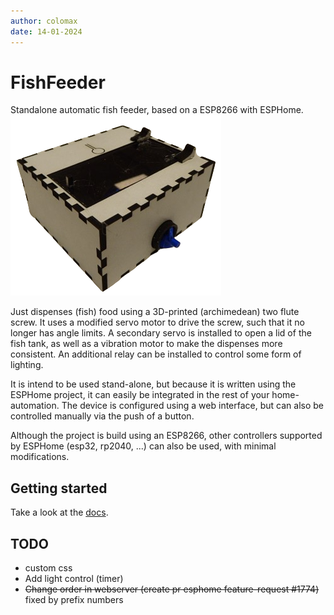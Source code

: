 ```yaml
---
author: colomax
date: 14-01-2024
---
```

# FishFeeder

Standalone automatic fish feeder, based on a ESP8266 with ESPHome.
![](docs/assets/pictures/skyview.png)

Just dispenses (fish) food using a 3D-printed (archimedean) two flute screw. It uses a modified servo motor to drive the screw, such that it no longer has angle limits. A secondary servo is installed to open a lid of the fish tank, as well as a vibration motor to make the dispenses more consistent. An additional relay can be installed to control some form of lighting.

It is intend to be used stand-alone, but because it is written using the ESPHome project, it can easily be integrated in the rest of your home-automation. The device is configured using a web interface, but can also be controlled manually via the push of a button.

Although the project is build using an ESP8266, other controllers supported by ESPHome (esp32, rp2040, ...) can also be used, with minimal modifications.

## Getting started

Take a look at the [docs](https://ColoMAX.github.io/fishfeeder).

## TODO

- custom css
- Add light control (timer)
- ~~Change order in webserver (create pr esphome feature-request #1774)~~ fixed by prefix numbers
